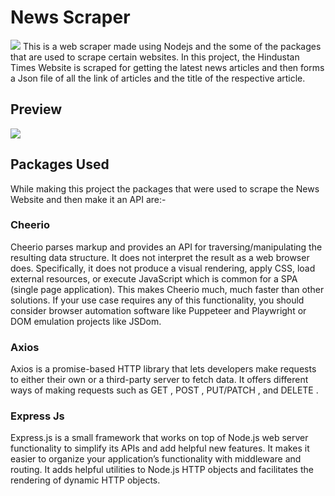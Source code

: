 # News Scraper
<img src ='https://th.bing.com/th/id/R.5ab0346b5585a876b1ede8735541c750?rik=fIGAorgeVW4Esw&riu=http%3a%2f%2fwww.masterbrand.com%2f-%2fmedia%2fmasterbrand%2fpages%2fdesign_101%2fnewspapers.jpg%3fw%3d200&ehk=IUNsXLcSoSFdB%2fBrG476%2fZkQ3vTamsmT9cfsd4DN3N0%3d&risl=&pid=ImgRaw&r=0'>
This is a web scraper made using Nodejs and the some of the packages that are used to scrape certain websites. In this project, the Hindustan Times Website is scraped for getting the latest news articles and then forms a Json file of all the link of articles and the title of the respective article.

## Preview 

<img src='https://github.com/krishanwalia30/news_scraper/assets/101003187/c52197c4-5d5d-44f6-b22c-2de042ad4aae'>

## Packages Used

While making this project the packages that were used to scrape the News Website and then make it an API are:-
### Cheerio
Cheerio parses markup and provides an API for traversing/manipulating the resulting data structure. It does not interpret the result as a web browser does. Specifically, it does not produce a visual rendering, apply CSS, load external resources, or execute JavaScript which is common for a SPA (single page application). This makes Cheerio much, much faster than other solutions. If your use case requires any of this functionality, you should consider browser automation software like Puppeteer and Playwright or DOM emulation projects like JSDom.

### Axios
Axios is a promise-based HTTP library that lets developers make requests to either their own or a third-party server to fetch data. It offers different ways of making requests such as GET , POST , PUT/PATCH , and DELETE .

### Express Js
Express.js is a small framework that works on top of Node.js web server functionality to simplify its APIs and add helpful new features. It makes it easier to organize your application’s functionality with middleware and routing. It adds helpful utilities to Node.js HTTP objects and facilitates the rendering of dynamic HTTP objects.
